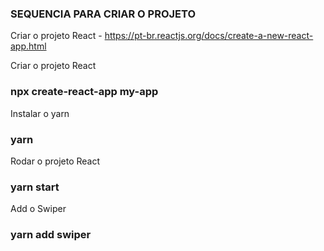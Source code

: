 ### SEQUENCIA PARA CRIAR O PROJETO 
Criar o projeto React - https://pt-br.reactjs.org/docs/create-a-new-react-app.html

Criar o projeto React
### npx create-react-app my-app

Instalar o yarn
### yarn

Rodar o projeto React
### yarn start

Add o Swiper
### yarn add swiper
